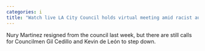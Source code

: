 ```yaml
---
categories: i
title: "Watch live LA City Council holds virtual meeting amid racist audio scandal"
---
```

Nury Martinez resigned from the council last week, but there are still calls for Councilmen Gil Cedillo and Kevin de León to step down. 